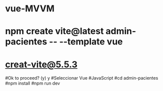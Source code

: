 # vue-MVVM

# npm create vite@latest admin-pacientes -- --template vue
# creat-vite@5.5.3
#Ok to proceed? (y) y
#Seleccionar Vue
#JavaScript
#cd admin-pacientes
#npm install
#npm run dev
